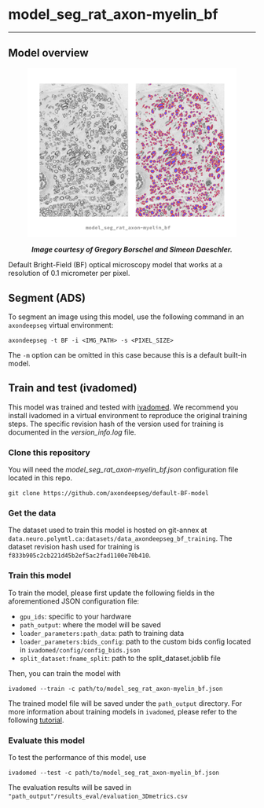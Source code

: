 # model_seg_rat_axon-myelin_bf
---
## Model overview

<figure>

![bf model preview image](bf_model_preview.png)

<figcaption><p align="center"><b><i>Image courtesy of Gregory Borschel and Simeon Daeschler.</i></b></p></figcaption>

</figure>

Default Bright-Field (BF) optical microscopy model that works at a resolution of 0.1 micrometer per pixel.

## Segment (ADS)
To segment an image using this model, use the following command in an `axondeepseg` virtual environment:
```
axondeepseg -t BF -i <IMG_PATH> -s <PIXEL_SIZE>
```
The `-m` option can be omitted in this case because this is a default built-in model.

## Train and test (ivadomed)
This model was trained and tested with [ivadomed](https://ivadomed.org). We recommend you install ivadomed in a virtual environment to reproduce the original training steps. The specific revision hash of the version used for training is documented in the *version_info.log* file.

### Clone this repository
You will need the *model_seg_rat_axon-myelin_bf.json* configuration file located in this repo.
```
git clone https://github.com/axondeepseg/default-BF-model
```

### Get the data
The dataset used to train this model is hosted on git-annex at `data.neuro.polymtl.ca:datasets/data_axondeepseg_bf_training`. The dataset revision hash used for training is `f833b905c2cb221d45b2ef5ac2fad1100e70b410`.

### Train this model
To train the model, please first update the following fields in the aforementioned JSON configuration file:
- `gpu_ids`: specific to your hardware
- `path_output`: where the model will be saved
- `loader_parameters:path_data`: path to training data
- `loader_parameters:bids_config`: path to the custom bids config located in `ivadomed/config/config_bids.json`
- `split_dataset:fname_split`: path to the split_dataset.joblib file

Then, you can train the model with
```
ivadomed --train -c path/to/model_seg_rat_axon-myelin_bf.json
```
The trained model file will be saved under the `path_output` directory. For more information about training models in `ivadomed`, please refer to the following [tutorial](https://ivadomed.org/tutorials/two_class_microscopy_seg_2d_unet.html).

### Evaluate this model
To test the performance of this model, use
```
ivadomed --test -c path/to/model_seg_rat_axon-myelin_bf.json
```
The evaluation results will be saved in `"path_output"/results_eval/evaluation_3Dmetrics.csv`
